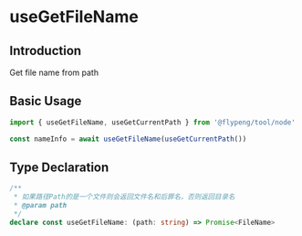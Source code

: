 # useGetFileName

## Introduction

Get file name from path

## Basic Usage

```ts
import { useGetFileName, useGetCurrentPath } from '@flypeng/tool/node'

const nameInfo = await useGetFileName(useGetCurrentPath())
```

## Type Declaration

```ts
/**
 * 如果路径Path的是一个文件则会返回文件名和后罪名，否则返回目录名
 * @param path
 */
declare const useGetFileName: (path: string) => Promise<FileName>
```
